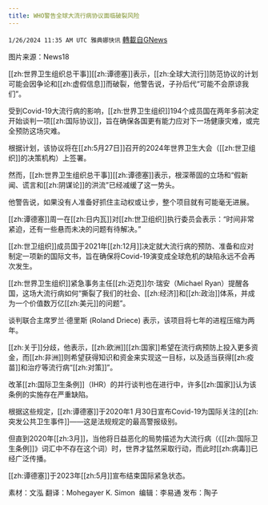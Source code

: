 ```yaml
---
title: WHO警告全球大流行病协议面临破裂风险
---
```

`1/26/2024 11:35 AM UTC 雅典娜快讯` [轉載自GNews](https://gnews.org/articles/2255851)

图片来源：News18

[[zh:世界卫生组织总干事]][[zh:谭德塞]]表示，[[zh:全球大流行]]防范协议的计划可能会因争论和[[zh:虚假信息]]而破裂，他警告说，子孙后代“可能不会原谅我们”。 

受到Covid-19大流行病的影响，[[zh:世界卫生组织]]194个成员国在两年多前决定开始谈判一项[[zh:国际协议]]，旨在确保各国更有能力应对下一场健康灾难，或完全预防这场灾难。

根据计划，该协议将在[[zh:5月27日]]召开的2024年世界卫生大会（[[zh:世卫组织]]的决策机构）上签署。

然而，[[zh:世界卫生组织总干事]][[zh:谭德塞]]表示，根深蒂固的立场和“假新闻、谎言和[[zh:阴谋论]]的洪流”已经减缓了这一势头。

他警告说，如果没有人准备好抓住主动权或让步，整个项目就有可能毫无进展。

[[zh:谭德塞]]周一在[[zh:日内瓦]]对[[zh:世卫组织]]执行委员会表示：“时间非常紧迫，还有一些悬而未决的问题有待解决。”

[[zh:世卫组织]]成员国于2021年[[zh:12月]]决定就大流行病的预防、准备和应对制定一项新的国际文书，旨在确保将Covid-19演变成全球危机的缺陷永远不会再次发生。

[[zh:世界卫生组织]]紧急事务主任[[zh:迈克]]尔·瑞安（Michael Ryan）提醒各国，这场大流行病如何“撕裂了我们的社会、[[zh:经济]]和[[zh:政治]]体系，并成为一个价值数万亿[[zh:美元]]的问题”。

谈判联合主席罗兰·德里斯 (Roland Driece) 表示，该项目将七年的进程压缩为两年。

[[zh:关于]]分歧，他表示，[[zh:欧洲]][[zh:国家]]希望在流行病预防上投入更多资金，而[[zh:非洲]]则希望获得知识和资金来实现这一目标，以及适当获得[[zh:疫苗]]和治疗等流行病“[[zh:对策]]”。

改革[[zh:国际卫生条例]]（IHR）的并行谈判也在进行中，许多[[zh:国家]]认为该条例的实施存在严重缺陷。

根据这些规定，[[zh:谭德塞]]于2020年1 月30日宣布Covid-19为国际关注的[[zh:突发公共卫生事件]]——这是法规规定的最高警报级别。

但直到2020年[[zh:3月]]，当他将日益恶化的局势描述为大流行病（《[[zh:国际卫生条例]]》词汇中不存在这个词）时，世界才猛然采取行动，而此时[[zh:病毒]]已经广泛传播。

[[zh:谭德塞]]于2023年[[zh:5月]]宣布结束国际紧急状态。

        
素材：文泓  翻译：Mohegayer K. Simon   编辑：李易通   发布：陶子


